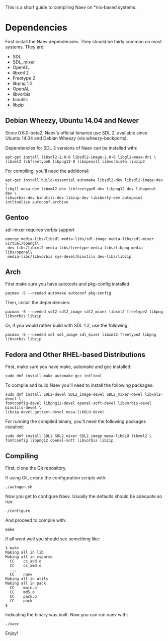 This is a short guide to compiling Naev on *nix-based systems.

# Dependencies
First install the Naev dependencies. They should be fairly common on most systems. They are:

* SDL
* SDL_mixer
* OpenGL
* libxml 2
* Freetype 2
* libpng 1.2
* OpenAL
* libvorbis
* binutils
* libzip

## Debian Wheezy, Ubuntu 14.04 and Newer
Since 0.6.0-beta2, Naev's official binaries use SDL 2, available since Ubuntu 14.04 and Debian Wheezy (via wheezy-backports).

Dependencies for SDL 2 versions of Naev can be installed with:

```
apt-get install libsdl2-2.0-0 libsdl2-image-2.0-0 libgl1-mesa-dri \
libxml2 libfreetype6 libpng12-0 libopenal1 libvorbis0a libzip2
```

For compiling, you'll need the additional:

```
apt-get install build-essential automake libsdl2-dev libsdl2-image-dev \
libgl1-mesa-dev libxml2-dev libfreetype6-dev libpng12-dev libopenal-dev \
libvorbis-dev binutils-dev libzip-dev libiberty-dev autopoint intltoolize autoconf-archive
```

## Gentoo
sdl-mixer requires vorbis support

```
emerge media-libs/libsdl media-libs/sdl-image media-libs/sdl-mixer virtual/opengl\
 dev-libs/libxml2 media-libs/freetype media-libs/libpng media-libs/openal\
 media-libs/libvorbis sys-devel/binutils dev-libs/libzip
```

## Arch
First make sure you have autotools and pkg-config installed:

```
pacman -S --needed automake autoconf pkg-config
```

Then, install the dependencies:

```
pacman -S --needed sdl2 sdl2_image sdl2_mixer libxml2 freetype2 libpng libvorbis libzip
```

Or, if you would rather build with SDL 1.2, use the following:

```
pacman -S --needed sdl sdl_image sdl_mixer libxml2 freetype2 libpng libvorbis libzip
```
## Fedora and Other RHEL-based Distributions
First, make sure you have make, automake and gcc installed:

```
sudo dnf install make automake gcc intltool
```

To compile and build Naev you'll need to install the following packages:

```
sudo dnf install SDL2-devel SDL2_image-devel SDL2_mixer-devel libxml2-devel \
fontconfig-devel libpng12-devel openal-soft-devel libvorbis-devel binutils-devel \
libzip-devel gettext-devel mesa-libGLU-devel
```

For running the compiled binary, you'll need the following packages installed:

```
sudo dnf install SDL2 SDL2_mixer SDL2_image mesa-libGLU libxml2 \
fontconfig libpng12 openal-soft libvorbis libzip 
```

## Compiling
First, clone the Git repository.

If using Git, create the configuration scripts with:

```
./autogen.sh
```

Now you get to configure Naev. Usually the defaults should be adequate so run:

```
./configure
```

And proceed to compile with:

```
make
```

If all went well you should see something like:

```
$ make
Making all in lib
Making all in csparse
  CC    cs_add.o
  CC    cs_amd.o
  ...
  CC    naev
Making all in utils
Making all in pack
  CC    main.o
  CC    md5.o
  CC    pack.o
  CC    pack
$
```

Indicating the binary was built. Now you can run naev with:

```
./naev
```

Enjoy!